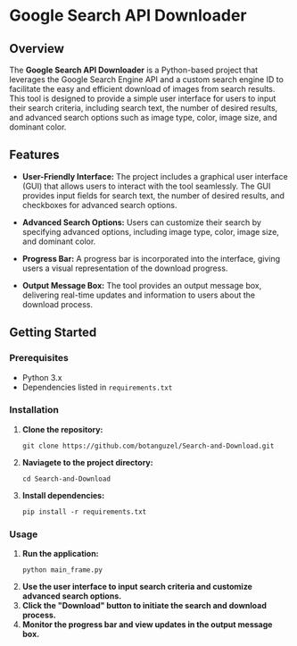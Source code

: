 # Google Search API Downloader

## Overview

The **Google Search API Downloader** is a Python-based project that leverages the Google Search Engine API and a custom search engine ID to facilitate the easy and efficient download of images from search results. This tool is designed to provide a simple user interface for users to input their search criteria, including search text, the number of desired results, and advanced search options such as image type, color, image size, and dominant color.

## Features

- **User-Friendly Interface:** The project includes a graphical user interface (GUI) that allows users to interact with the tool seamlessly. The GUI provides input fields for search text, the number of desired results, and checkboxes for advanced search options.

- **Advanced Search Options:** Users can customize their search by specifying advanced options, including image type, color, image size, and dominant color.

- **Progress Bar:** A progress bar is incorporated into the interface, giving users a visual representation of the download progress.

- **Output Message Box:** The tool provides an output message box, delivering real-time updates and information to users about the download process.

## Getting Started

### Prerequisites

- Python 3.x
- Dependencies listed in `requirements.txt`

### Installation

1. **Clone the repository:**

   ```
   git clone https://github.com/botanguzel/Search-and-Download.git
2. **Naviagete to the project directory:**

    ```
    cd Search-and-Download
3. **Install dependencies:**
    ```
    pip install -r requirements.txt

### Usage
1. **Run the application:**
   ```
   python main_frame.py
2. **Use the user interface to input search criteria and customize advanced search options.**
3. **Click the "Download" button to initiate the search and download process.**
4. **Monitor the progress bar and view updates in the output message box.**